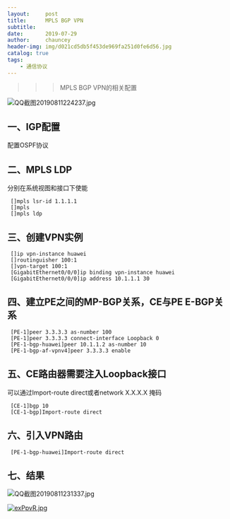 ```yaml
---
layout:     post
title:      MPLS BGP VPN
subtitle:   
date:       2019-07-29
author:     chauncey
header-img: img/d021cd5db5f453de969fa251d0fe6d56.jpg
catalog: true
tags:
    - 通信协议
---
```


>>>  MPLS BGP VPN的相关配置

![QQ截图20190811224237.jpg](https://i.loli.net/2019/08/11/lPBmxfycv3arVFJ.jpg)

## 一、IGP配置

配置OSPF协议

## 二、MPLS LDP

分别在系统视图和接口下使能 

     []mpls lsr-id 1.1.1.1
     []mpls
     []mpls ldp

## 三、创建VPN实例

     []ip vpn-instance huawei
     []routinguisher 100:1
     []vpn-target 100:1
     [GigabitEthernet0/0/0]ip binding vpn-instance huawei
     [GigabitEthernet0/0/0]ip address 10.1.1.1 30

## 四、建立PE之间的MP-BGP关系，CE与PE E-BGP关系

     [PE-1]peer 3.3.3.3 as-number 100
     [PE-1]peer 3.3.3.3 connect-interface Loopback 0
     [PE-1-bgp-huawei]peer 10.1.1.2 as-number 10
     [PE-1-bgp-af-vpnv4]peer 3.3.3.3 enable

## 五、CE路由器需要注入Loopback接口

可以通过Import-route direct或者network X.X.X.X 掩码

     [CE-1]bgp 10
     [CE-1-bgp]Import-route direct

## 六、引入VPN路由

     [PE-1-bgp-huawei]Import-route direct
     
## 七、结果

![QQ截图20190811231337.jpg](https://i.loli.net/2019/08/11/rihl4eXC6KJFu2I.jpg)

[![exPpvR.jpg](https://s2.ax1x.com/2019/08/11/exPpvR.jpg)](https://imgchr.com/i/exPpvR)

